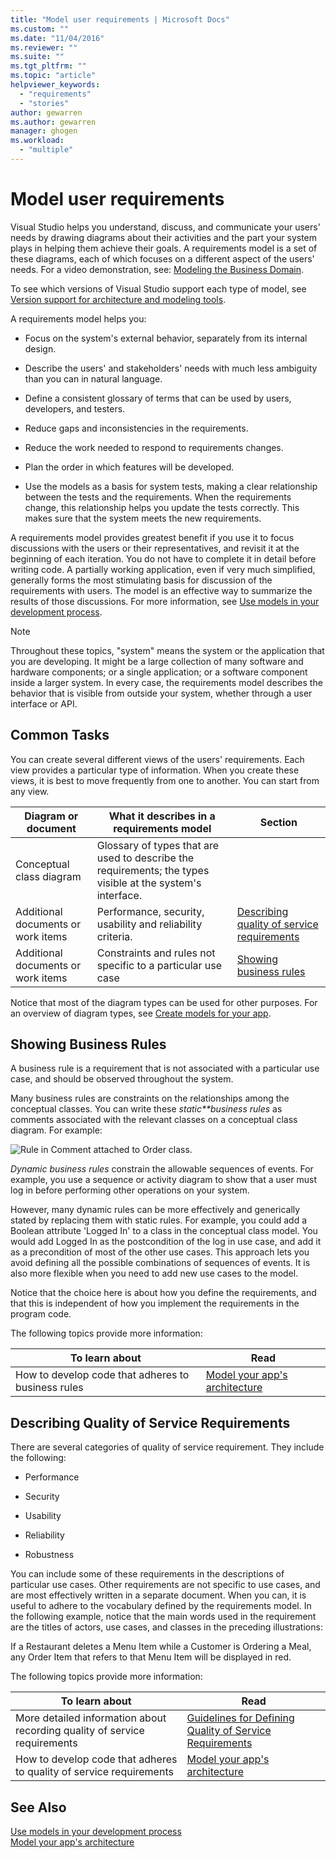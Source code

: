 ```yaml
---
title: "Model user requirements | Microsoft Docs"
ms.custom: ""
ms.date: "11/04/2016"
ms.reviewer: ""
ms.suite: ""
ms.tgt_pltfrm: ""
ms.topic: "article"
helpviewer_keywords: 
  - "requirements"
  - "stories"
author: gewarren
ms.author: gewarren
manager: ghogen
ms.workload: 
  - "multiple"
---
```

# Model user requirements
Visual Studio helps you understand, discuss, and communicate your users' needs by drawing diagrams about their activities and the part your system plays in helping them achieve their goals. A requirements model is a set of these diagrams, each of which focuses on a different aspect of the users' needs. For a video demonstration, see: [Modeling the Business Domain](http://channel9.msdn.com/posts/clinted/UML-with-VS-2010-Part-3-Modeling-the-Business-Domain/).  
  
 To see which versions of Visual Studio support each type of model, see [Version support for architecture and modeling tools](../modeling/what-s-new-for-design-in-visual-studio.md#VersionSupport).  
  
 A requirements model helps you:  
  
-   Focus on the system's external behavior, separately from its internal design.  
  
-   Describe the users' and stakeholders' needs with much less ambiguity than you can in natural language.  
  
-   Define a consistent glossary of terms that can be used by users, developers, and testers.  
  
-   Reduce gaps and inconsistencies in the requirements.  
  
-   Reduce the work needed to respond to requirements changes.  
  
-   Plan the order in which features will be developed.  
  
-   Use the models as a basis for system tests, making a clear relationship between the tests and the requirements. When the requirements change, this relationship helps you update the tests correctly. This makes sure that the system meets the new requirements.  
  
 A requirements model provides greatest benefit if you use it to focus discussions with the users or their representatives, and revisit it at the beginning of each iteration. You do not have to complete it in detail before writing code. A partially working application, even if very much simplified, generally forms the most stimulating basis for discussion of the requirements with users. The model is an effective way to summarize the results of those discussions. For more information, see [Use models in your development process](../modeling/use-models-in-your-development-process.md).  
  
> [!NOTE]
>  Throughout these topics, "system" means the system or the application that you are developing. It might be a large collection of many software and hardware components; or a single application; or a software component inside a larger system. In every case, the requirements model describes the behavior that is visible from outside your system, whether through a user interface or API.  
  
## Common Tasks  
 You can create several different views of the users' requirements.  Each view provides a particular type of information.  When you create these views, it is best to move frequently from one to another. You can start from any view.  
  
|Diagram or document|What it describes in a requirements model|Section|  
|-------------------------|-----------------------------------------------|-------------|  
|Conceptual class diagram|Glossary of types that are used to describe the requirements; the types visible at the system's interface.||  
|Additional documents or work items|Performance, security, usability and reliability criteria.|[Describing quality of service requirements](#QoSRequirements)|  
|Additional documents or work items|Constraints and rules not specific to a particular use case|[Showing business rules](#BusinessRules)|  
  
 Notice that most of the diagram types can be used for other purposes. For an overview of diagram types, see [Create models for your app](../modeling/create-models-for-your-app.md).
  
##  <a name="BusinessRules"></a> Showing Business Rules  
 A business rule is a requirement that is not associated with a particular use case, and should be observed throughout the system.  
  
 Many business rules are constraints on the relationships among the conceptual classes. You can write these *static**business rules* as comments associated with the relevant classes on a conceptual class diagram. For example:  
  
 ![Rule in Comment attached to Order class.](../modeling/media/uml_reqmcd2.png "UML_ReqmCD2")  
  
 *Dynamic business rules* constrain the allowable sequences of events. For example, you use a sequence or activity diagram to show that a user must log in before performing other operations on your system.  
  
 However, many dynamic rules can be more effectively and generically stated by replacing them with static rules. For example, you could add a Boolean attribute 'Logged In' to a class in the conceptual class model. You would add Logged In as the postcondition of the log in use case, and add it as a precondition of most of the other use cases. This approach lets you avoid defining all the possible combinations of sequences of events. It is also more flexible when you need to add new use cases to the model.  
  
 Notice that the choice here is about how you define the requirements, and that this is independent of how you implement the requirements in the program code.  
  
 The following topics provide more information:  
  
|To learn about|Read|  
|--------------------|----------|  
|How to develop code that adheres to business rules|[Model your app's architecture](../modeling/model-your-app-s-architecture.md)|  
  
##  <a name="QoSRequirements"></a> Describing Quality of Service Requirements  
 There are several categories of quality of service requirement. They include the following:  
  
-   Performance  
  
-   Security  
  
-   Usability  
  
-   Reliability  
  
-   Robustness  
  
 You can include some of these requirements in the descriptions of particular use cases. Other requirements are not specific to use cases, and are most effectively written in a separate document. When you can, it is useful to adhere to the vocabulary defined by the requirements model. In the following example, notice that the main words used in the requirement are the titles of actors, use cases, and classes in the preceding illustrations:  
  
 If a Restaurant deletes a Menu Item while a Customer is Ordering a Meal, any Order Item that refers to that Menu Item will be displayed in red.  
  
 The following topics provide more information:  
  
|To learn about|Read|  
|--------------------|----------|  
|More detailed information about recording quality of service requirements|[Guidelines for Defining Quality of Service Requirements](http://msdn.microsoft.com/en-us/9677a437-c2cb-4ac4-8c2d-4e3350005f06)|  
|How to develop code that adheres to quality of service requirements|[Model your app's architecture](../modeling/model-your-app-s-architecture.md)|  
  
## See Also  
 [Use models in your development process](../modeling/use-models-in-your-development-process.md)   
 [Model your app's architecture](../modeling/model-your-app-s-architecture.md)   
